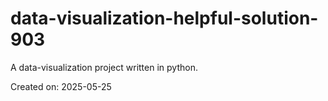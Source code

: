 # data-visualization-helpful-solution-903

A data-visualization project written in python.

Created on: 2025-05-25
